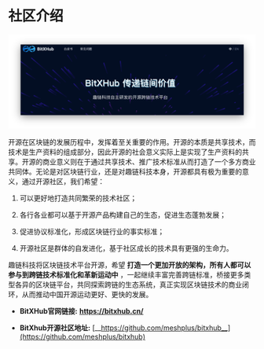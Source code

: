 # 社区介绍
![!](../assets/community.png)

开源在区块链的发展历程中，发挥着至关重要的作用。开源的本质是共享技术，而技术是生产资料的组成部分，因此开源的社会意义实际上是实现了生产资料的共享。开源的商业意义则在于通过共享技术、推广技术标准从而打造了一个多方商业共同体。无论是对区块链行业，还是对趣链科技本身，开源都具有极为重要的意义，通过开源社区，我们希望：

1. 可以更好地打造共同繁荣的技术社区；

1. 各行各业都可以基于开源产品构建自己的生态，促进生态蓬勃发展；

1. 促进协议标准化，形成区块链行业的事实标准；

1. 开源社区是群体的自发进化，基于社区成长的技术具有更强的生命力。


趣链科技将区块链技术平台开源，希望 **打造一个更加开放的架构，所有人都可以参与到跨链技术标准化和革新运动中** ，一起继续丰富完善跨链标准，桥接更多类型各异的区块链平台，共同探索跨链的生态系统，真正实现区块链技术的商业闭环，从而推动中国开源运动更好、更快的发展。



-  **BitXHub官网链接:**     [ **https://bitxhub.cn/** ](https://bitxhub.cn/)



- **BitXhub开源社区地址:**     [__https://github.com/meshplus/bitxhub__](https://github.com/meshplus/bitxhub)
